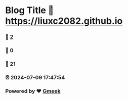 # Blog Title :link: https://liuxc2082.github.io 
### :page_facing_up: [2](https://liuxc2082.github.io/tag.html) 
### :speech_balloon: 0 
### :hibiscus: 21 
### :alarm_clock: 2024-07-09 17:47:54 
### Powered by :heart: [Gmeek](https://github.com/Meekdai/Gmeek)

